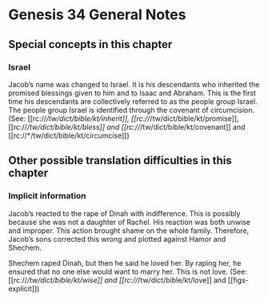 # Genesis 34 General Notes
## Special concepts in this chapter

### Israel
Jacob’s name was changed to Israel. It is his descendants who inherited the promised blessings given to him and to Isaac and Abraham. This is the first time his descendants are collectively referred to as the people group Israel. The people group Israel is identified through the covenant of circumcision. (See: [[rc://*/tw/dict/bible/kt/inherit]], [[rc://*/tw/dict/bible/kt/promise]], [[rc://*/tw/dict/bible/kt/bless]] and [[rc://*/tw/dict/bible/kt/covenant]] and [[rc://*/tw/dict/bible/kt/circumcise]])

## Other possible translation difficulties in this chapter

### Implicit information
Jacob’s reacted to the rape of Dinah with indifference. This is possibly because she was not a daughter of Rachel. His reaction was both unwise and improper. This action brought shame on the whole family. Therefore, Jacob’s sons corrected this wrong and plotted against Hamor and Shechem.

Shechem raped Dinah, but then he said he loved her. By raping her, he ensured that no one else would want to marry her. This is not love. (See: [[rc://*/tw/dict/bible/kt/wise]] and [[rc://*/tw/dict/bible/kt/love]] and [[figs-explicit]])